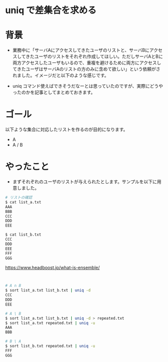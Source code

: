 
# uniq で差集合を求める

# 背景
- 業務中に「サーバAにアクセスしてきたユーザのリストと、サーバBにアクセスしてきたユーザのリストをそれぞれ作成してほしい。ただしサーバAとBに両方アクセスしたユーザもいるので、重複を避けるために両方にアクセスしてきたユーザはサーバAのリストの方のみに含めて欲しい」という依頼がされました。イメージだと以下のような感じです。


- uniq コマンド使えばできそうだなーとは思っていたのですが、実際にどうやったのかを記事としてまとめておきます。

# ゴール
以下ような集合に対応したリストを作るのが目的になります。
- A 
- A / B

# やったこと
- まずそれぞれのユーザのリストが与えられたとします。サンプルを以下に用意しました。
```sh
# リストの確認
$ cat list_a.txt
AAA
BBB
CCC
DDD
EEE

$ cat list_b.txt
CCC
DDD
EEE
FFF
GGG
```


https://www.headboost.jp/what-is-ensemble/
```sh


# A ∩ B 
$ sort list_a.txt list_b.txt | uniq -d
CCC
DDD
EEE

# A \ B
$ sort list_a.txt list_b.txt | uniq -d > repeated.txt
$ sort list_a.txt repeated.txt | uniq -u
AAA
BBB

# B \ A
$ sort list_b.txt repeated.txt | uniq -u
FFF
GGG
```